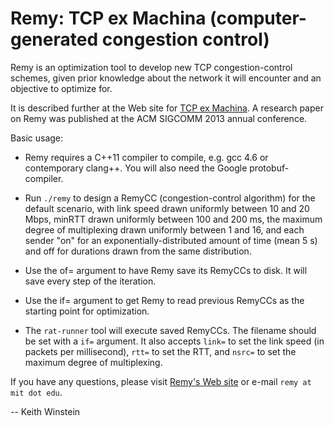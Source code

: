 Remy: TCP ex Machina (computer-generated congestion control)
============================================================

Remy is an optimization tool to develop new TCP congestion-control
schemes, given prior knowledge about the network it will encounter
and an objective to optimize for.

It is described further at the Web site for [TCP ex
Machina](http://web.mit.edu/remy). A research paper on Remy was
published at the ACM SIGCOMM 2013 annual conference.

Basic usage:

* Remy requires a C++11 compiler to compile, e.g. gcc 4.6 or
  contemporary clang++. You will also need the Google
  protobuf-compiler.

* Run `./remy` to design a RemyCC (congestion-control algorithm) for
  the default scenario, with link speed drawn uniformly between 10 and
  20 Mbps, minRTT drawn uniformly between 100 and 200 ms, the maximum
  degree of multiplexing drawn uniformly between 1 and 16, and each
  sender "on" for an exponentially-distributed amount of time (mean 5
  s) and off for durations drawn from the same distribution.

* Use the of= argument to have Remy save its RemyCCs to disk. It will
  save every step of the iteration.

* Use the if= argument to get Remy to read previous RemyCCs as the
  starting point for optimization.

* The `rat-runner` tool will execute saved RemyCCs. The filename
  should be set with a `if=` argument. It also accepts `link=` to set
  the link speed (in packets per millisecond), `rtt=` to set the RTT,
  and `nsrc=` to set the maximum degree of multiplexing.

If you have any questions, please visit [Remy's Web
site](http://web.mit.edu/remy) or e-mail `remy at mit dot edu`.

-- Keith Winstein
